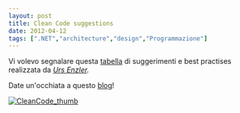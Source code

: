```yaml
---
layout: post
title: Clean Code suggestions
date: 2012-04-12
tags: [".NET","architecture","design","Programmazione"]
---
```


Vi volevo segnalare questa [tabella](http://www.planetgeek.ch/wp-content/uploads/2011/02/Clean-Code-Cheat-Sheet-V1.3.pdf "Clean Code Cheat Sheet V1.3") di suggerimenti e best practises realizzata da _[Urs Enzler](http://www.planetgeek.ch/2011/01/04/clean-code-and-clean-tdd-cheat-sheets/)._

Date un'occhiata a questo [blog](http://www.planetgeek.ch "Planet Geek")!

[![](/images/posts/2012/CleanCode_thumb.png "CleanCode_thumb")](http://www.planetgeek.ch/wp-content/uploads/2011/02/Clean-Code-Cheat-Sheet-V1.3.pdf)